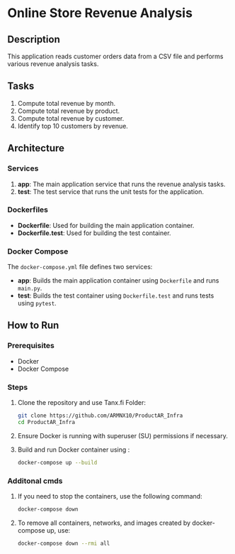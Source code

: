 # Online Store Revenue Analysis

## Description
This application reads customer orders data from a CSV file and performs various revenue analysis tasks.

## Tasks
1. Compute total revenue by month.
2. Compute total revenue by product.
3. Compute total revenue by customer.
4. Identify top 10 customers by revenue.

## Architecture

### Services

1. **app**: The main application service that runs the revenue analysis tasks.
2. **test**: The test service that runs the unit tests for the application.

### Dockerfiles

- **Dockerfile**: Used for building the main application container.
- **Dockerfile.test**: Used for building the test container.

### Docker Compose

The `docker-compose.yml` file defines two services:
- **app**: Builds the main application container using `Dockerfile` and runs `main.py`.
- **test**: Builds the test container using `Dockerfile.test` and runs tests using `pytest`.

## How to Run

### Prerequisites
- Docker
- Docker Compose

### Steps
1. Clone the repository and use Tanx.fi Folder:

   ```bash
   git clone https://github.com/ARMNX10/ProductAR_Infra
   cd ProductAR_Infra
2. Ensure Docker is running with superuser (SU) permissions if necessary.
3. Build and run Docker container using : 
   ```bash
   docker-compose up --build


### Additonal cmds
1. If you need to stop the containers, use the following command:
   ```bash
   docker-compose down
1. To remove all containers, networks, and images created by docker-compose up, use:
   ```bash
   docker-compose down --rmi all

